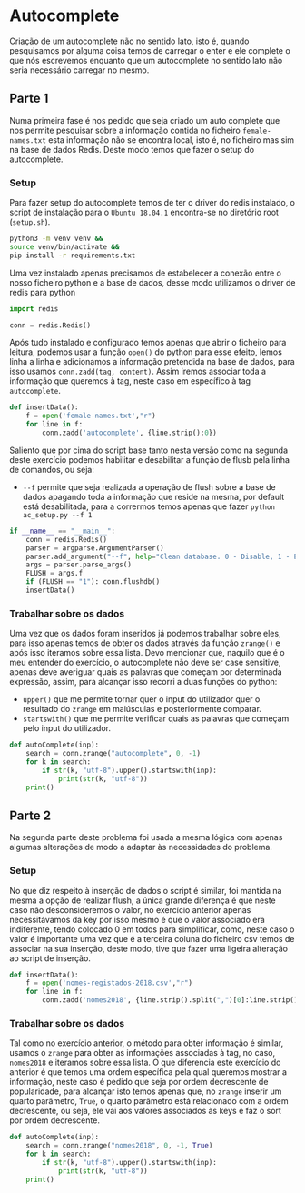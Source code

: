 # Autocomplete
Criação de um autocomplete não no sentido lato, isto é, quando pesquisamos por alguma coisa temos de carregar o enter e ele complete o que nós escrevemos enquanto que um autocomplete no sentido lato não seria necessário carregar no mesmo.

## Parte 1
Numa primeira fase é nos pedido que seja criado um auto complete que nos permite pesquisar sobre a informação contida no ficheiro `female-names.txt` esta informação não se encontra local, isto é, no ficheiro mas sim na base de dados Redis.
Deste modo temos que fazer o setup do autocomplete.
### Setup
Para fazer setup do autocomplete temos de ter o driver do redis instalado, o script de instalação para o `Ubuntu 18.04.1` encontra-se no diretório root (`setup.sh`).
```bash
python3 -m venv venv &&
source venv/bin/activate &&
pip install -r requirements.txt
```
Uma vez instalado apenas precisamos de estabelecer a conexão entre o nosso ficheiro python e a base de dados, desse modo utilizamos o driver de redis para python
```python
import redis

conn = redis.Redis()
```
Após tudo instalado e configurado temos apenas que abrir o ficheiro para leitura, podemos usar a função `open()` do python para esse efeito, lemos linha a linha e adicionamos a informação pretendida na base de dados, para isso usamos `conn.zadd(tag, content)`.
Assim iremos associar toda a informação que queremos à tag, neste caso em específico à tag `autocomplete`.
```python
def insertData():
	f = open('female-names.txt',"r")
	for line in f:
		conn.zadd('autocomplete', {line.strip():0})
```
Saliento que por cima do script base tanto nesta versão como na segunda deste exercício podemos habilitar e desabilitar a função de flusb pela linha de comandos, ou seja:
* `--f` permite que seja realizada a operação de flush sobre a base de dados apagando toda a informação que reside na mesma, por default está desabilitada, para a corrermos temos apenas que fazer `python ac_setup.py --f 1`

```python
if __name__ == "__main__":
	conn = redis.Redis()
	parser = argparse.ArgumentParser()
	parser.add_argument("--f", help="Clean database. 0 - Disable, 1 - Enable", default="0")
	args = parser.parse_args()
	FLUSH = args.f
	if (FLUSH == "1"): conn.flushdb()
	insertData()
```

### Trabalhar sobre os dados
Uma vez que os dados foram inseridos já podemos trabalhar sobre eles, para isso apenas temos de obter os dados através da função `zrange()` e após isso iteramos sobre essa lista.
Devo mencionar que, naquilo que é o meu entender do exercício, o autocomplete não deve ser case sensitive, apenas deve averiguar quais as palavras que começam por determinada expressão, assim, para alcançar isso recorri a duas funções do python:
* `upper()` que me permite tornar quer o input do utilizador quer o resultado do `zrange` em maiúsculas e posteriormente comparar.
* `startswith()` que me permite verificar quais as palavras que começam pelo input do utilizador.
```python
def autoComplete(inp):
	search = conn.zrange("autocomplete", 0, -1)
	for k in search:
		if str(k, "utf-8").upper().startswith(inp):
			print(str(k, "utf-8"))
	print()
```

## Parte 2
Na segunda parte deste problema foi usada a mesma lógica com apenas algumas alterações de modo a adaptar às necessidades do problema.
### Setup
No que diz respeito à inserção de dados o script é similar, foi mantida na mesma a opção de realizar flush, a única grande diferença é que neste caso não desconsideremos o valor, no exercício anterior apenas necessitávamos da key por isso mesmo é que o valor associado era indiferente, tendo colocado 0 em todos para simplificar, como, neste caso o valor é importante uma vez que é a terceira coluna do ficheiro csv temos de associar na sua inserção, deste modo, tive que fazer uma ligeira alteração ao script de inserção.
```python
def insertData():
    f = open('nomes-registados-2018.csv',"r")
    for line in f:
        conn.zadd('nomes2018', {line.strip().split(",")[0]:line.strip().split(",")[2]})

```
### Trabalhar sobre os dados
Tal como no exercício anterior, o método para obter informação é similar, usamos o `zrange` para obter as informações associadas à tag, no caso, `nomes2018` e iteramos sobre essa lista. 
O que diferencia este exercício do anterior é que temos uma ordem específica pela qual queremos mostrar a informação, neste caso é pedido que seja por ordem decrescente de popularidade, para alcançar isto temos apenas que, no `zrange` inserir um quarto parâmetro, `True`, o quarto parâmetro está relacionado com a ordem decrescente, ou seja, ele vai aos valores associados às keys e faz o sort por ordem decrescente.
```python
def autoComplete(inp):
	search = conn.zrange("nomes2018", 0, -1, True)
	for k in search:
		if str(k, "utf-8").upper().startswith(inp):
			print(str(k, "utf-8"))
	print()
```